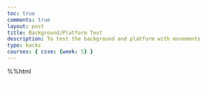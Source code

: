 ```yaml
---
toc: true
comments: true
layout: post
title: Background/Platform Test
description: To test the background and platform with movements
type: hacks
courses: { csse: {week: 5} }
---
```


%%html
<html lang="en">
<head>
    <style>
        #canvas {
            margin: 0;
            border: 1px solid white;
            background-image: url('https://raw.githubusercontent.com/SeanNakagawa/student/main/images/room1.png');
            background-size: cover;
        }
    </style>
</head>
<body>
    <canvas id="canvas"></canvas>
    <script>
        // Create empty canvas
        let canvas = document.getElementById('canvas');
        let c = canvas.getContext('2d');
        // Set the canvas dimensions
        canvas.width = 850;
        canvas.height = 350;
        // Define gravity value
        let gravity = 1.5;
        // Define the Player class
        class Player {
            constructor() {
                // Initial position and velocity of the player
                this.position = {
                    x: 300,
                    y: 200
                };
                this.velocity = {
                    x: 0,
                    y: 0
                };
                // Dimensions of the player
                this.width = 30;
                this.height = 30;
            }
            // Method to draw the player on the canvas
            draw() {
                c.fillStyle = 'red';
                c.fillRect(this.position.x, this.position.y, this.width, this.height);
            }
            // Method to update the player position and velocity
            update() {
                this.draw();
                this.position.y += this.velocity.y;
                this.position.x += this.velocity.x;
                // Apply gravity if player is not at the bottom
                if (this.position.y + this.height + this.velocity.y <= canvas.height)
                    this.velocity.y += gravity;
                else
                    this.velocity.y = 0;
            }
        }
        // Define the Platform class
        class Platform {
            constructor(image) {
                // Initial position of the platform
                this.position = {
                    x: 0,
                    y: 300,
                }
                this.image = image;
                this.width = 850;
                this.height = 20;
            }
            // Method to draw the platform on the canvas
            draw() {
                c.drawImage(this.image, this.position.x, this.position.y, this.width, this.height);
            }
        }
        // Define the Tube class
        class Tube {
            constructor(image) {
                // Initial position of the tube
                this.position = {
                    x: 48,
                    y: 180
                }
                this.image = image;
                // Define the hitbox dimensions (decrease the height by 75%)
                this.hitbox = {
                    x: this.position.x,
                    y: this.position.y,
                    width: 200, // Adjust the width of the hitbox
                    height: 75 // Decrease the height of the hitbox by 75%
                };
            }
            // Method to draw the tube on the canvas
            draw() {
                c.drawImage(this.image, this.position.x, this.position.y, this.width, this.height);
            }
        }
        // Load images
        let image = new Image();
        let imageTube = new Image();
        image.src = 'https://raw.githubusercontent.com/SeanNakagawa/student/main/images/floor1.png'
        imageTube.src = 'https://raw.githubusercontent.com/SeanNakagawa/student/main/images/bed1.png'
        // Create platform and tube objects
        let platform = new Platform(image);
        let tube = new Tube(imageTube);
        // Create a player object
        player = new Player();
        // Define keyboard keys and their states
        let keys = {
            right: {
                pressed: false
            },
            left: {
                pressed: false
            }
        }
        // Animation function to continuously update and render the canvas
        function animate() {
            requestAnimationFrame(animate);
            // Calculate the new scroll values based on player position
            let scrollX = 0.4 * (player.position.x - canvas.width / 2);
            let scrollY = 0.4 * (player.position.y - canvas.height / 2);
            // Draw the background with the new scroll values
            c.clearRect(0, 0, canvas.width, canvas.height);
            c.drawImage(image, -scrollX, -scrollY, canvas.width, canvas.height);
            // Draw the platform, player, and tube
            platform.draw();
            player.update();
            tube.draw();
            // Control player horizontal movement
            if (keys.right.pressed && player.position.x + player.width <= canvas.width - 50) {
                player.velocity.x = 15;
            } else if (keys.left.pressed && player.position.x >= 50) {
                player.velocity.x = -15;
            } else {
                player.velocity.x = 0;
            }
            // Check for collision between player and platform
            if (
                player.position.y + player.height <= platform.position.y &&
                player.position.y + player.height + player.velocity.y >= platform.position.y &&
                player.position.x + player.width >= platform.position.x &&
                player.position.x <= platform.position.x + platform.width
            ) {
                player.velocity.y = 0;
            }
            // Check for collision between player and tube
            if (
                player.position.y + player.height <= tube.hitbox.y &&
                player.position.y + player.height + player.velocity.y >= tube.hitbox.y &&
                player.position.x + player.width >= tube.hitbox.x &&
                player.position.x <= tube.hitbox.x + tube.hitbox.width
            ) {
                player.velocity.y = 0;
                player.position.y += 0.1;
                player.velocity.y = 0.0001;
                gravity = 0.2;
            }
            // Reset gravity and collision when not colliding with the tube
            if (
                player.position.y + player.height == tube.hitbox.y + tube.hitbox.height ||
                player.position.y + player.height <= tube.hitbox.y ||
                player.position.x + player.width <= tube.hitbox.x ||
                player.position.x >= tube.hitbox.x + tube.hitbox.width
            ) {
                gravity = 1.5;
            }
            // Check for collision between player and tube from other sides
            if (
                player.position.x + player.width <= tube.hitbox.x &&
                player.position.x + player.width + player.velocity.x >= tube.hitbox.x &&
                player.position.y + player.height >= tube.hitbox.y &&
                player.position.y <= tube.hitbox.y + tube.hitbox.height
            ) {
                player.velocity.x = 0;
            }
            if (
                player.position.x >= tube.hitbox.x + tube.hitbox.width &&
                player.position.x + player.velocity.x <= tube.hitbox.x + tube.hitbox.width &&
                player.position.y + player.height >= tube.hitbox.y &&
                player.position.y <= tube.hitbox.y + tube.hitbox.height
            ) {
                player.velocity.x = 0;
            }
            if (
                player.position.x >= tube.hitbox.x &&
                player.position.x + player.velocity.x <= tube.hitbox.x &&
                player.position.y + player.height >= tube.hitbox.y &&
                player.position.y <= tube.hitbox.y + tube.hitbox.height
            ) {
                player.velocity.x = 0;
            }
            if (
                player.position.x + player.width <= tube.hitbox.x + tube.hitbox.width &&
                player.position.x + player.width + player.velocity.x >= tube.hitbox.x + tube.hitbox.width &&
                player.position.y + player.height >= tube.hitbox.y &&
                player.position.y <= tube.hitbox.y + tube.hitbox.height
            ) {
                player.velocity.x = 0;
            }
        }
        // Start the animation loop
        animate();
        // Event listener for keydown events
        addEventListener('keydown', ({ keyCode }) => {
            switch (keyCode) {
                case 65:
                    console.log('left');
                    keys.left.pressed = true;
                    break;
                case 83:
                    console.log('down');
                    break;
                case 68:
                    console.log('right');
                    keys.right.pressed = true;
                    break;
                case 87:
                    console.log('up');
                    player.velocity.y -= 20;
                    break;
            }
        });
        // Event listener for keyup events
        addEventListener('keyup', ({ keyCode }) => {
            switch (keyCode) {
                case 65:
                    console.log('left');
                    keys.left.pressed = false;
                    break;
                case 83:
                    console.log('down');
                    break;
                case 68:
                    console.log('right');
                    keys.right.pressed = false;
                    break;
                case 87:
                    console.log('up');
                    player.velocity.y = -20;
                    break;
            }
        })
    </script>
</body>
</html>
